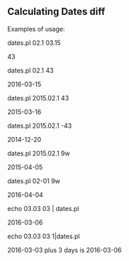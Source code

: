 Calculating Dates diff
----------------------

Examples of usage:

dates.pl 02.1 03.15

43

dates.pl 02.1 43

2016-03-15

dates.pl 2015.02.1 43

2015-03-16

dates.pl 2015.02.1 -43

2014-12-20

dates.pl 2015.02.1 9w

2015-04-05

dates.pl 02-01 9w

2016-04-04

echo 03.03 03 | dates.pl

2016-03-06

echo 03.03 03 1|dates.pl

2016-03-03 plus 3 days is 2016-03-06

